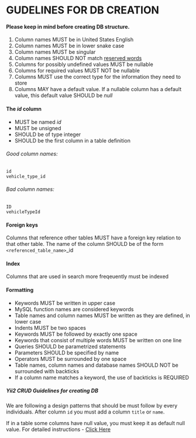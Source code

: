 # GUDELINES FOR DB CREATION

#### Please keep in mind before creating DB structure.
1. Column names MUST be in United States English
2. Column names MUST be in lower snake case
3. Column names MUST be singular
4. Column names SHOULD NOT match [reserved words](https://dev.mysql.com/doc/refman/5.7/en/keywords.html "reserved words")
5. Columns for possibly undefined values MUST be nullable
6. Columns for required values MUST NOT be nullable
7. Columns MUST use the correct type for the information they need to store
8. Columns MAY have a default value. If a nullable column has a default value, this default value SHOULD be *null*

#### The *id* column
- MUST be named *id*
- MUST be unsigned
- SHOULD be of type integer
- SHOULD be the first column in a table definition

###### Good column names:
    id
    vehicle_type_id

###### Bad column names:
    ID
    vehicleTypeId

#### Foreign keys
Columns that reference other tables MUST have a foreign key relation to that other table. The name of the column SHOULD be of the form `<referenced_table_name>`_id

#### Index
Columns that are used in search more freqeuently must be indexed

#### Formatting
- Keywords MUST be written in upper case
- MySQL function names are considered keywords
- Table names and column names MUST be written as they are defined, in lower case
- Indents MUST be two spaces
- Keywords MUST be followed by exactly one space
- Keywords that consist of multiple words MUST be written on one line
- Queries SHOULD be parametrized statements
- Parameters SHOULD be specified by name
- Operators MUST be surrounded by one space
- Table names, column names and database names SHOULD NOT be surrounded with backticks
- If a column name matches a keyword, the use of backticks is REQUIRED

##### Yii2 CRUD Guidelines for creating DB
We are following a design patterns that should be must follow by every individuals. After column `id` you must add a column `title` or `name`.

If in a table some columns have null value, you must keep it as default null value.
For detailed instructions - [Click Here](https://www.yiiframework.com/wiki/227/guidelines-for-good-schema-design#do-name-your-database-tables-in-the-singular-not-plural "Click Here")
